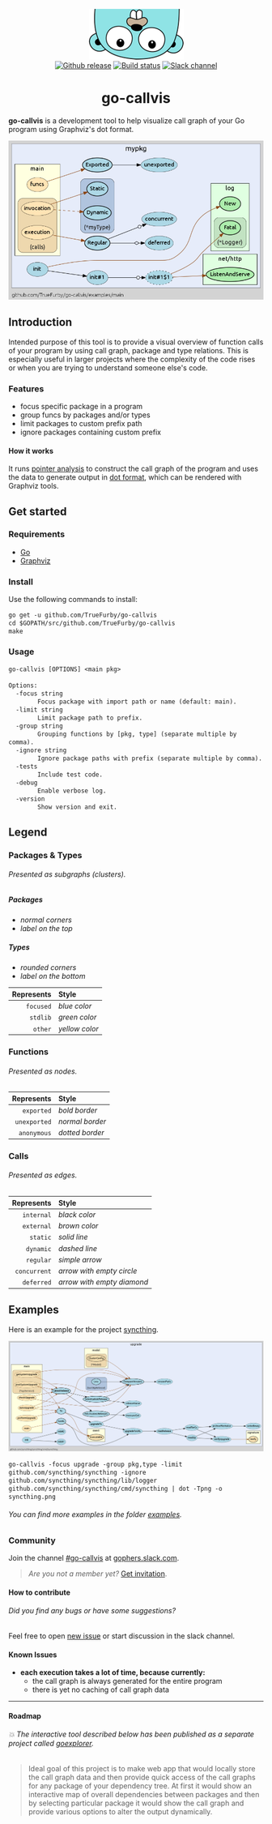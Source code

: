 <p align="center">
  <img src="images/gopher.png" alt="gopher"></br>
  <a href="https://github.com/TrueFurby/go-callvis/releases"><img src="https://img.shields.io/github/release/truefurby/go-callvis.svg" alt="Github release"></a> <a href="https://travis-ci.org/TrueFurby/go-callvis"><img src="https://travis-ci.org/TrueFurby/go-callvis.svg?branch=master" alt="Build status"></a> <a href="https://gophers.slack.com/archives/go-callvis"><img src="https://img.shields.io/badge/gophers%20slack-%23go--callvis-ff69b4.svg" alt="Slack channel"></a>
</p>

# <div align="center">go-callvis</div>

**go-callvis** is a development tool to help visualize call graph of your Go program using Graphviz's dot format.

[![main](images/main.png)](https://raw.githubusercontent.com/TrueFurby/go-callvis/master/images/main.png)

## Introduction

Intended purpose of this tool is to provide a visual overview of function calls of your program by using call graph, package and type relations. This is especially useful in larger projects where the complexity of the code rises or when you are trying to understand someone else's code.

### Features

- focus specific package in a program
- group funcs by packages and/or types
- limit packages to custom prefix path
- ignore packages containing custom prefix

#### How it works

It runs [pointer analysis](https://godoc.org/golang.org/x/tools/go/pointer) to construct the call graph of the program and uses the data to generate output in [dot format](http://www.graphviz.org/content/dot-language), which can be rendered with Graphviz tools.

## Get started

### Requirements

- [Go](https://golang.org/dl/)
- [Graphviz](http://www.graphviz.org/Download..php)

### Install

Use the following commands to install:

```
go get -u github.com/TrueFurby/go-callvis
cd $GOPATH/src/github.com/TrueFurby/go-callvis
make
```

### Usage

```
go-callvis [OPTIONS] <main pkg>

Options:
  -focus string
        Focus package with import path or name (default: main).
  -limit string
        Limit package path to prefix.
  -group string
        Grouping functions by [pkg, type] (separate multiple by comma).
  -ignore string
        Ignore package paths with prefix (separate multiple by comma).
  -tests
        Include test code.
  -debug
        Enable verbose log.
  -version
        Show version and exit.
```

## Legend

### Packages & Types

###### Presented as subgraphs (clusters).

##### Packages
- *normal corners*
- *label on the top*

##### Types
- *rounded corners*
- *label on the bottom*

Represents  | Style
----------: | :-------------
  `focused` | _blue color_
   `stdlib` | _green color_
    `other` | _yellow color_

### Functions

###### Presented as nodes.

Represents   | Style
-----------: | :--------------
  `exported` | _bold border_
`unexported` | _normal border_
 `anonymous` | _dotted border_

### Calls

###### Presented as edges.

Represents   | Style
-----------: | :-------------
  `internal` | _black color_
  `external` | _brown color_
    `static` | _solid line_
   `dynamic` | _dashed line_
   `regular` | _simple arrow_
`concurrent` | _arrow with empty circle_
  `deferred` | _arrow with empty diamond_

## Examples

Here is an example for the project [syncthing](https://github.com/syncthing/syncthing).

[![syncthing example](images/syncthing.png)](https://raw.githubusercontent.com/TrueFurby/go-callvis/master/images/syncthing.png)

```
go-callvis -focus upgrade -group pkg,type -limit github.com/syncthing/syncthing -ignore github.com/syncthing/syncthing/lib/logger github.com/syncthing/syncthing/cmd/syncthing | dot -Tpng -o syncthing.png
```

###### You can find more examples in the folder [examples](examples).

### Community

Join the channel [#go-callvis](https://gophers.slack.com/archives/go-callvis) at [gophers.slack.com](http://gophers.slack.com).

> *Are you not a member yet?* [Get invitation](https://gophersinvite.herokuapp.com).

#### How to contribute

###### *Did you find any bugs or have some suggestions?*

Feel free to open [new issue](https://github.com/TrueFurby/go-callvis/issues/new) or start discussion in the slack channel.

#### Known Issues

+ **each execution takes a lot of time, because currently:**
  - the call graph is always generated for the entire program
  - there is yet no caching of call graph data

---

#### Roadmap

###### :boom: The *interactive tool* described below has been published as a *separate project* called [goexplorer](https://github.com/TrueFurby/goexplorer).

> Ideal goal of this project is to make web app that would locally store the call graph data and then provide quick access of the call graphs for any package of your dependency tree. At first it would show an interactive map of overall dependencies between packages and then by selecting particular package it would show the call graph and provide various options to alter the output dynamically.
